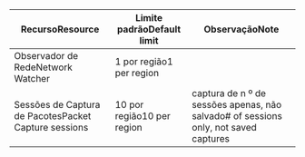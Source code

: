 | <span data-ttu-id="821f2-101">Recurso</span><span class="sxs-lookup"><span data-stu-id="821f2-101">Resource</span></span> | <span data-ttu-id="821f2-102">Limite padrão</span><span class="sxs-lookup"><span data-stu-id="821f2-102">Default limit</span></span> | <span data-ttu-id="821f2-103">Observação</span><span class="sxs-lookup"><span data-stu-id="821f2-103">Note</span></span> |
| --- | --- | --- |
| <span data-ttu-id="821f2-104">Observador de Rede</span><span class="sxs-lookup"><span data-stu-id="821f2-104">Network Watcher</span></span> | <span data-ttu-id="821f2-105">1 por região</span><span class="sxs-lookup"><span data-stu-id="821f2-105">1 per region</span></span>  | |
| <span data-ttu-id="821f2-106">Sessões de Captura de Pacotes</span><span class="sxs-lookup"><span data-stu-id="821f2-106">Packet Capture sessions</span></span> |<span data-ttu-id="821f2-107">10 por região</span><span class="sxs-lookup"><span data-stu-id="821f2-107">10 per region</span></span> |<span data-ttu-id="821f2-108">captura de n º de sessões apenas, não salvado</span><span class="sxs-lookup"><span data-stu-id="821f2-108"># of sessions only, not saved captures</span></span> |


